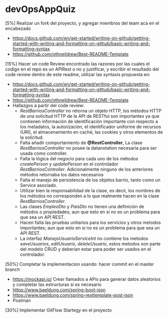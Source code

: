 # devOpsAppQuiz

[5%] Realizar un fork del proyecto, y agregar miembros del team aca en el encabezado

- https://docs.github.com/en/get-started/writing-on-github/getting-started-with-writing-and-formatting-on-github/basic-writing-and-formatting-syntax
- https://github.com/othneildrew/Best-README-Template

[15%] Hacer un code Review encontrado las razones por las cuales el codigo en el repo es un APIRest o no y justificar, y escribir el resultado del code review dentro de este readme, utilizar las syntaxis propuesta en:

- https://docs.github.com/en/get-started/writing-on-github/getting-started-with-writing-and-formatting-on-github/basic-writing-and-formatting-syntax
- https://github.com/othneildrew/Best-README-Template
- Hallazgos a partir del code review:
  - _RestBarriosController_ no retorna un objeto HTTP, los métodos HTTP de una solicitud HTTP de la API de RESTful son importantes ya que contienen información de identificación importante con respecto a los metadatos, la autorización, el identificador uniforme de recursos (URI), el almacenamiento en caché, las cookies y otros elementos de la solicitud.
  - Falta añadir comportamiento de **@RestController**, La clase _RestBarriosController_ no posee la datanotation necesaria para ser usada como controller.  
  - Falta la lógica del negocio para cada uno de los métodos _createPerson_ y _updatePerson_ en el controlador _RestBarriosController_. Adicionalmente ninguno de los anteriores métodos retornaba los datos necesarios
  - Falta el manejo de persistencia de los objetos barrio, tanto como un Service asociado.
  - Utilizar bien la responsabilidad de la clase, es decir, los nombres de los métodos no corresponden a lo que realmente hacen en la clase  _RestBarriosController_.
  - Las clases  _EmpleoDto_ y _PaisDto_ no tienen una definición de métodos o propiedades; aun que esto en sí no es un problema para que sea un API REST.
  - Hacen falta las pruebas unitarios para los servicios y otros metodos importantes; aun que esto en sí no es un problema para que sea un API REST.
  - La interfaz _ManejoUsuarioServiceInt_ no contiene los metodos _saveUsuarios_, _editUsuario_, _deleteUsuario_, estos metodos son parte del modelo CRUD y deberian estar para poder ser usados en el controlador.

[50%] Completar la implementacion usando: hacer commit en el master branch

- https://mockapi.io/ Crear llamados a APis para ganerar datos aleatorios y completar las estructuras si es necesario
- https://www.baeldung.com/spring-boot-json
- https://www.baeldung.com/spring-resttemplate-post-json
- Postman

[30%] Implementar GitFlow Startegy en el proyecto

